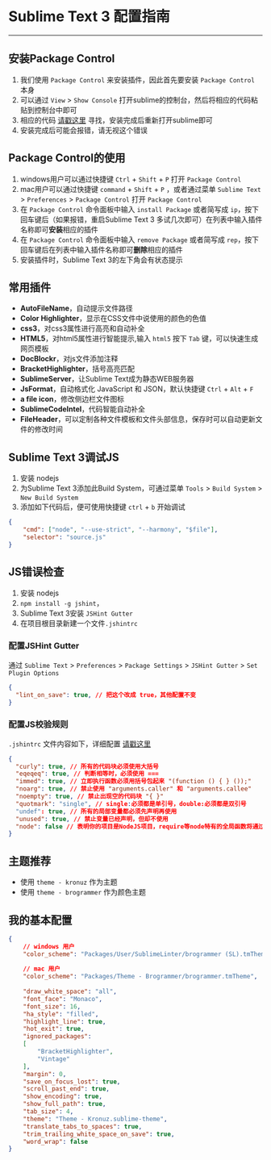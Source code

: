 # Sublime Text 3 配置指南
----

## 安装Package Control

 1. 我们使用 `Package Control` 来安装插件，因此首先要安装 `Package Control` 本身
 2. 可以通过 `View`  > `Show Console` 打开sublime的控制台，然后将相应的代码粘贴到控制台中即可
 3. 相应的代码 [请戳这里][1] 寻找，安装完成后重新打开sublime即可
 4. 安装完成后可能会报错，请无视这个错误

## Package Control的使用

 1. windows用户可以通过快捷键 `Ctrl` + `Shift` + `P` 打开 `Package Control`
 2. mac用户可以通过快捷键 `command` + `Shift` + `P` ，或者通过菜单 `Sublime Text` > `Preferences` > `Package Control` 打开 `Package Control`
 3. 在 `Package Control` 命令面板中输入 `install Package` 或者简写成 `ip`，按下回车键后（如果报错，重启Sublime Text 3 多试几次即可）在列表中输入插件名称即可**安装**相应的插件
 4. 在 `Package Control` 命令面板中输入 `remove Package` 或者简写成 `rep`，按下回车键后在列表中输入插件名称即可**删除**相应的插件
 5. 安装插件时，Sublime Text 3的左下角会有状态提示

## 常用插件

 - **AutoFileName**，自动提示文件路径
 - **Color Highlighter**，显示在CSS文件中说使用的颜色的色值
 - **css3**，对css3属性进行高亮和自动补全
 - **HTML5**，对html5属性进行智能提示,输入 `html5` 按下 `Tab` 键，可以快速生成网页模板
 - **DocBlockr**，对js文件添加注释
 - **BracketHighlighter**，括号高亮匹配
 - **SublimeServer**，让Sublime Text成为静态WEB服务器
 - **JsFormat**，自动格式化 JavaScript 和 JSON，默认快捷键 `Ctrl` + `Alt` + `F`
 - **a file icon**，修改侧边栏文件图标
 - **SublimeCodeIntel**，代码智能自动补全
 - **FileHeader**，可以定制各种文件模板和文件头部信息，保存时可以自动更新文件的修改时间

## Sublime Text 3调试JS

 1. 安装 nodejs
 2. 为Sublime Text 3添加此Build System，可通过菜单 `Tools` > `Build System` > `New Build System` 
 3. 添加如下代码后，便可使用快捷键 `ctrl` + `b` 开始调试
```json
{
    "cmd": ["node", "--use-strict", "--harmony", "$file"],
    "selector": "source.js"
}
```

## JS错误检查

 1. 安装 nodejs
 2. `npm install -g jshint`，
 3. Sublime Text 3安装 `JSHint Gutter` 
 4. 在项目根目录新建一个文件`.jshintrc`
 
### 配置JSHint Gutter 
通过 `Sublime Text` > `Preferences` > `Package Settings` > `JSHint Gutter` > `Set Plugin Options`
```json
{
  "lint_on_save": true, // 把这个改成 true，其他配置不变
}

```
### 配置JS校验规则
`.jshintrc` 文件内容如下，详细配置 [请戳这里][2]
```JSON
{
  "curly": true, // 所有的代码块必须使用大括号
  "eqeqeq": true, // 判断相等时，必须使用 ===
  "immed": true, // 立即执行函数必须用括号包起来 "(function () { } ());"
  "noarg": true, // 禁止使用 "arguments.caller" 和 "arguments.callee"
  "noempty": true, // 禁止出现空的代码块 "{ }"
  "quotmark": "single", // single:必须都是单引号，double:必须都是双引号
  "undef": true, // 所有的局部变量都必须先声明再使用
  "unused": true, // 禁止变量已经声明，但却不使用
  "node": false // 表明你的项目是NodeJS项目，require等node特有的全局函数将通过检查
}
```
 
## 主题推荐
 - 使用 `theme - kronuz` 作为主题
 - 使用 `theme - brogrammer` 作为颜色主题


## 我的基本配置
```json
{
    // windows 用户
    "color_scheme": "Packages/User/SublimeLinter/brogrammer (SL).tmTheme",
    
    // mac 用户
	"color_scheme": "Packages/Theme - Brogrammer/brogrammer.tmTheme",
	
    "draw_white_space": "all",
    "font_face": "Monaco",
    "font_size": 16,
    "ha_style": "filled",
    "highlight_line": true,
    "hot_exit": true,
    "ignored_packages":
    [
        "BracketHighlighter",
        "Vintage"
    ],
    "margin": 0,
    "save_on_focus_lost": true,
    "scroll_past_end": true,
    "show_encoding": true,
    "show_full_path": true,
    "tab_size": 4,
    "theme": "Theme - Kronuz.sublime-theme",
    "translate_tabs_to_spaces": true,
    "trim_trailing_white_space_on_save": true,
    "word_wrap": false
}
```


  [1]: https://packagecontrol.io/installation#st3
  [2]: http://jshint.com/docs/options/
